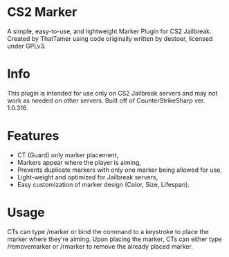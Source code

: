 # CS2 Marker
A simple, easy-to-use, and lightweight Marker Plugin for CS2 Jailbreak.
Created by ThatTamer using code originally written by destoer, licensed under GPLv3.

# Info
This plugin is intended for use only on CS2 Jailbreak servers and may not work as needed on other servers.
Built off of CounterStrikeSharp ver. 1.0.316.

# Features
* CT (Guard) only marker placement,
* Markers appear where the player is aiming,
* Prevents duplicate markers with only one marker being allowed for use,
* Light-weight and optimized for Jailbreak servers,
* Easy customization of marker design (Color, Size, Lifespan).

# Usage
CTs can type /marker or bind the command to a keystroke to place the marker where they're aiming.
Upon placing the marker, CTs can either type /removemarker or /rmarker to remove the already placed marker.
